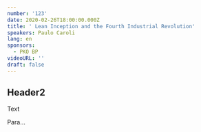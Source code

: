 ```yaml
---
number: '123'
date: 2020-02-26T18:00:00.000Z
title: ' Lean Inception and the Fourth Industrial Revolution'
speakers: Paulo Caroli
lang: en
sponsors:
  - PKO BP
videoURL: ''
draft: false
---
```


## Header2

Text

Para...
